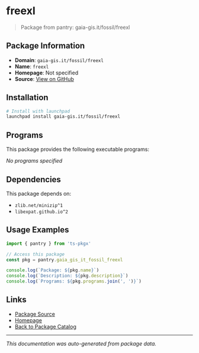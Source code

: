 # freexl

> Package from pantry: gaia-gis.it/fossil/freexl

## Package Information

- **Domain**: `gaia-gis.it/fossil/freexl`
- **Name**: `freexl`
- **Homepage**: Not specified
- **Source**: [View on GitHub](https://github.com/pkgxdev/pantry/tree/main/projects/gaia-gis.it/fossil/freexl/package.yml)

## Installation

```bash
# Install with launchpad
launchpad install gaia-gis.it/fossil/freexl
```

## Programs

This package provides the following executable programs:

*No programs specified*

## Dependencies

This package depends on:

- `zlib.net/minizip^1`
- `libexpat.github.io^2`

## Usage Examples

```typescript
import { pantry } from 'ts-pkgx'

// Access this package
const pkg = pantry.gaia_gis_it_fossil_freexl

console.log(`Package: ${pkg.name}`)
console.log(`Description: ${pkg.description}`)
console.log(`Programs: ${pkg.programs.join(', ')}`)
```

## Links

- [Package Source](https://github.com/pkgxdev/pantry/tree/main/projects/gaia-gis.it/fossil/freexl/package.yml)
- [Homepage](#)
- [Back to Package Catalog](../package-catalog.md)

---

*This documentation was auto-generated from package data.*
